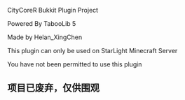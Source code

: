 CityCoreR Bukkit Plugin Project


Powered By TabooLib 5


Made by Helan_XingChen


This plugin can only be used on StarLight Minecraft Server


You have not been permitted to use this plugin


## 项目已废弃，仅供围观

